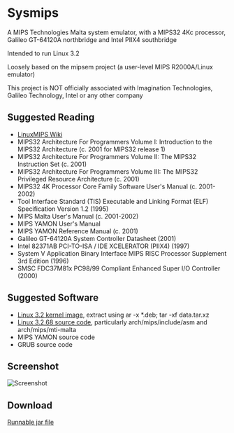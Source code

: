 # Sysmips

A MIPS Technologies Malta system emulator, with a MIPS32 4Kc processor, Galileo GT-64120A northbridge and Intel PIIX4 southbridge

Intended to run Linux 3.2

Loosely based on the mipsem project (a user-level MIPS R2000A/Linux emulator)

This project is NOT officially associated with Imagination Technologies, Galileo Technology, Intel or any other company

## Suggested Reading

* [LinuxMIPS Wiki](http://www.linux-mips.org/wiki/MIPS_Malta)
* MIPS32 Architecture For Programmers Volume I: Introduction to the MIPS32 Architecture (c. 2001 for MIPS32 release 1)
* MIPS32 Architecture For Programmers Volume II: The MIPS32 Instruction Set (c. 2001)
* MIPS32 Architecture For Programmers Volume III: The MIPS32 Privileged Resource Architecture (c. 2001)
* MIPS32 4K Processor Core Family Software User's Manual (c. 2001-2002)
* Tool Interface Standard (TIS) Executable and Linking Format (ELF) Specification Version 1.2 (1995)
* MIPS Malta User's Manual (c. 2001-2002)
* MIPS YAMON User's Manual
* MIPS YAMON Reference Manual (c. 2001)
* Galileo GT-64120A System Controller Datasheet (2001)
* Intel 82371AB PCI-TO-ISA / IDE XCELERATOR (PIIX4) (1997)
* System V Application Binary Interface MIPS RISC Processor Supplement 3rd Edition (1996)
* SMSC FDC37M81x PC98/99 Compliant Enhanced Super I/O Controller (2000)

## Suggested Software

* [Linux 3.2 kernel image](https://packages.debian.org/stable/kernel/linux-image-3.2.0-4-4kc-malta), extract using ar -x *.deb; tar -xf data.tar.xz
* [Linux 3.2.68 source code](https://cdn.kernel.org/pub/linux/kernel/v3.x/), particularly arch/mips/include/asm and arch/mips/mti-malta
* MIPS YAMON source code
* GRUB source code

## Screenshot

![Screenshot](https://dl.dropboxusercontent.com/u/8069847/sysmips.png)

## Download

[Runnable jar file](https://dl.dropboxusercontent.com/u/8069847/sysmips.jar)
